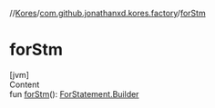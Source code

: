 //[Kores](../index.md)/[com.github.jonathanxd.kores.factory](index.md)/[forStm](for-stm.md)



# forStm  
[jvm]  
Content  
fun [forStm](for-stm.md)(): [ForStatement.Builder](../com.github.jonathanxd.kores.base/-for-statement/-builder/index.md)  



